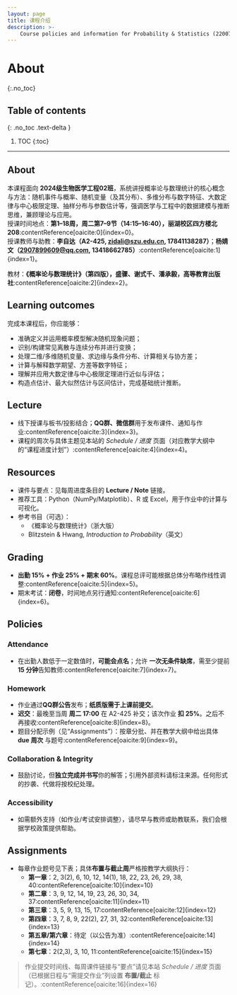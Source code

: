 ```yaml
---
layout: page
title: 课程介绍
description: >-
    Course policies and information for Probability & Statistics (2200740001-03).
---
```


# About
{:.no_toc}

## Table of contents
{: .no_toc .text-delta }

1. TOC
{:toc}

---

## About

本课程面向 **2024级生物医学工程02班**，系统讲授概率论与数理统计的核心概念与方法：随机事件与概率、随机变量（及其分布）、多维分布与数字特征、大数定律与中心极限定理、抽样分布与参数估计等，强调医学与工程中的数据建模与推断思维，兼顾理论与应用。  
授课时间地点：**第1–18周，周二第7–9节（14:15–16:40），丽湖校区四方楼北208**:contentReference[oaicite:0]{index=0}。  
授课教师与助教：**李自达（A2-425, zidali@szu.edu.cn, 17841138287）**；**杨婧文（2907899609@qq.com, 13418662785）**:contentReference[oaicite:1]{index=1}。  

教材：**《概率论与数理统计》（第四版），盛骤、谢式千、潘承毅，高等教育出版社**:contentReference[oaicite:2]{index=2}。

## Learning outcomes

完成本课程后，你应能够：
- 准确定义并运用概率模型解决随机现象问题；
- 识别/构建常见离散与连续分布并进行变换；
- 处理二维/多维随机变量、求边缘与条件分布、计算相关与协方差；
- 计算与解释数学期望、方差等数字特征；
- 理解并应用大数定律与中心极限定理进行近似与评估；
- 构造点估计、最大似然估计与区间估计，完成基础统计推断。

## Lecture

- 线下授课与板书/投影结合；**QQ群、微信群**用于发布课件、通知与作业:contentReference[oaicite:3]{index=3}。  
- 课程的周次与具体主题见本站的 *Schedule / 进度* 页面（对应教学大纲中的“课程进度计划”）:contentReference[oaicite:4]{index=4}。

## Resources

- 课件与要点：见每周进度条目的 **Lecture / Note** 链接。
- 推荐工具：Python（NumPy/Matplotlib）、R 或 Excel，用于作业中的计算与可视化。
- 参考书目（可选）：  
  - 《概率论与数理统计》（浙大版）  
  - Blitzstein & Hwang, *Introduction to Probability*（英文）

## Grading

- **出勤 15% + 作业 25% + 期末 60%**。课程总评可能根据总体分布略作线性调整:contentReference[oaicite:5]{index=5}。  
- 期末考试：**闭卷**，时间地点另行通知:contentReference[oaicite:6]{index=6}。

## Policies

### Attendance
- 在出勤人数低于一定数值时，**可能会点名**；允许 **一次无条件缺席**，需至少提前 **15 分钟**告知教师:contentReference[oaicite:7]{index=7}。

### Homework
- 作业通过**QQ群公告**发布；**纸质版需于上课前提交**。  
- **迟交**：最晚至当周 **周二 17:00** 在 A2-425 补交；该次作业 **扣 25%**。之后不再接收:contentReference[oaicite:8]{index=8}。  
- 题目分配示例（见“Assignments”）：按章分批、并在教学大纲中给出具体 **due 周次** 与题号:contentReference[oaicite:9]{index=9}。

### Collaboration & Integrity
- 鼓励讨论，但**独立完成并书写**你的解答；引用外部资料请标注来源。任何形式的抄袭、代做将按校纪处理。

### Accessibility
- 如需额外支持（如作业/考试安排调整），请尽早与教师或助教联系，我们会根据学校政策提供帮助。

## Assignments

- 每章作业题号见下表；具体**布置与截止周**严格按教学大纲执行：  
  - **第一章**：2, 3(2), 6, 10, 12, 14(1), 18, 22, 23, 26, 29, 38, 40:contentReference[oaicite:10]{index=10}  
  - **第二章**：3, 9, 12, 14, 19, 23, 26, 30, 34, 37:contentReference[oaicite:11]{index=11}  
  - **第三章**：3, 5, 9, 13, 15, 17:contentReference[oaicite:12]{index=12}  
  - **第四章**：3, 7, 8, 9, 22(2), 27, 31, 32:contentReference[oaicite:13]{index=13}  
  - **第五章/第六章**：待定（以公告为准）:contentReference[oaicite:14]{index=14}  
  - **第七章**：2(2,3), 3, 10, 11:contentReference[oaicite:15]{index=15}

> 作业提交时间线、每周课件链接与“要点”请见本站 *Schedule / 进度* 页面（已根据日程与“需提交作业”列设置 **布置/截止** 标记）。:contentReference[oaicite:16]{index=16}
